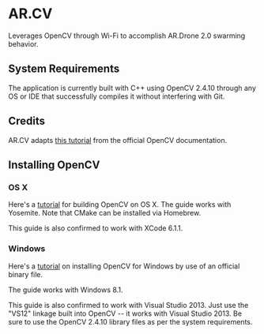 # AR.CV
Leverages OpenCV through Wi-Fi to accomplish AR.Drone 2.0 swarming behavior.

## System Requirements
The application is currently built with C++ using OpenCV 2.4.10 through any OS or IDE that successfully compiles it without interfering with Git.

## Credits
AR.CV adapts [this tutorial](http://docs.opencv.org/doc/tutorials/features2d/feature_homography/feature_homography.html) from the official OpenCV documentation.

## Installing OpenCV
### OS X
Here's a [tutorial](https://sites.google.com/site/yonasstephenfyp2013/updates/tutorialinstallingopencvonmacosxmountainlion) for building OpenCV on OS X. The guide works with Yosemite. Note that CMake can be installed via Homebrew.

This guide is also confirmed to work with XCode 6.1.1.

### Windows
Here's a [tutorial](http://www.anlak.com/2012/10/using-opencv-2-4-x-with-visual-studio-2010-tutorial.html) on installing OpenCV for Windows by use of an official binary file.

The guide works with Windows 8.1.

This guide is also confirmed to work with Visual Studio 2013. Just use the "VS12" linkage built into OpenCV -- it works with Visual Studio 2013. Be sure to use the OpenCV 2.4.10 library files as per the system requirements.
